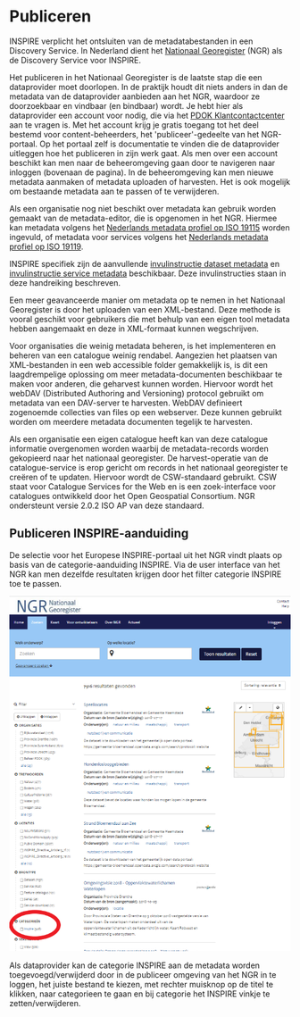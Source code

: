 # Publiceren

INSPIRE verplicht het ontsluiten van de metadatabestanden in een Discovery Service. In Nederland dient het <a href="https://www.nationaalgeoregister.nl/geonetwork/srv/dut/catalog.search#/home" target="_blank"> Nationaal Georegister</a> (NGR) als de Discovery Service voor INSPIRE.

Het publiceren in het Nationaal Georegister is de laatste stap die een dataprovider moet doorlopen. In de praktijk houdt dit niets anders in dan de metadata van de dataprovider aanbieden aan het NGR, waardoor ze doorzoekbaar en vindbaar (en bindbaar) wordt. Je hebt hier als dataprovider een account voor nodig, die via het <a href="https://www.pdok.nl/contact" target="_blank"> PDOK Klantcontactcenter</a> aan te vragen is. Met het account krijg je gratis toegang tot het deel bestemd voor content-beheerders, het 'publiceer'-gedeelte van het NGR-portaal. Op het portaal zelf is documentatie te vinden die de dataprovider uitleggen hoe het publiceren in zijn werk gaat. Als men over een account beschikt kan men naar de beheeromgeving gaan door te navigeren naar inloggen (bovenaan de pagina). In de beheeromgeving kan men nieuwe metadata aanmaken of metadata uploaden of harvesten. Het is ook mogelijk om bestaande metadata aan te passen of te verwijderen.

Als een organisatie nog niet beschikt over metadata kan gebruik worden gemaakt van de metadata-editor, die is opgenomen in het NGR. Hiermee kan metadata volgens het <a href="https://docs.geostandaarden.nl/md/mdprofiel-iso19115/" target="_blank">Nederlands metadata profiel op ISO 19115</a>  worden ingevuld, of metadata voor services volgens het <a href="https://docs.geostandaarden.nl/md/mdprofiel-iso19119/" target="_blank">Nederlands metadata profiel op ISO 19119</a>.

INSPIRE specifiek zijn de aanvullende [invulinstructie dataset metadata](#invulinstructie-dataset-metadata) en [invulinstructie service metadata](#invulinstructie-service-metadata) beschikbaar. Deze invulinstructies staan in deze handreiking beschreven.

Een meer geavanceerde manier om metadata op te nemen in het Nationaal Georegister is door het uploaden van een XML-bestand. Deze methode is vooral geschikt voor gebruikers die met behulp van een eigen tool metadata hebben aangemaakt en deze in XML-formaat kunnen wegschrijven.

Voor organisaties die weinig metadata beheren, is het implementeren en beheren van een catalogue weinig rendabel. Aangezien het plaatsen van XML-bestanden in een web accessible folder gemakkelijk is, is dit een laagdrempelige oplossing om meer metadata-documenten beschikbaar te maken voor anderen, die geharvest kunnen worden. Hiervoor wordt het webDAV (Distributed Authoring and Versioning) protocol gebruikt om metadata van een DAV-server te harvesten. WebDAV definieert zogenoemde collecties van files op een webserver. Deze kunnen gebruikt worden om meerdere metadata documenten tegelijk te
harvesten.

Als een organisatie een eigen catalogue heeft kan van deze catalogue informatie overgenomen worden waarbij de metadata-records worden gekopieerd naar het nationaal georegister. De harvest-operatie van de catalogue-service is erop gericht om records in het nationaal georegister te creëren of te updaten. Hiervoor wordt de CSW-standaard gebruikt. CSW staat voor Catalogue Services for the Web en is een zoek-interface voor catalogues ontwikkeld door het Open Geospatial Consortium. NGR ondersteunt versie 2.0.2 ISO AP van deze standaard.

## Publiceren INSPIRE-aanduiding

De selectie voor het Europese INSPIRE-portaal uit het NGR vindt plaats op basis van de categorie-aanduiding INSPIRE. Via de user interface van het NGR kan men dezelfde resultaten krijgen door het filter categorie INSPIRE toe te passen.

![NGR met categorie INSPIRE ](media/NGR-categorie-INSPIRE.png "Gebruik in het NGR het filter 'Inspire' om alle beschikbare INSPIRE-compliant datasets te vinden.")

Als dataprovider kan de categorie INSPIRE aan de metadata worden toegevoegd/verwijderd door in de publiceer omgeving van het NGR in te loggen, het juiste bestand te kiezen, met rechter muisknop op de titel te klikken, naar categorieen te gaan en bij categorie het INSPIRE vinkje te zetten/verwijderen.
